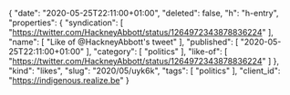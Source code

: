 {
  "date": "2020-05-25T22:11:00+01:00",
  "deleted": false,
  "h": "h-entry",
  "properties": {
    "syndication": [
      "https://twitter.com/HackneyAbbott/status/1264972343878836224"
    ],
    "name": [
      "Like of @HackneyAbbott's tweet"
    ],
    "published": [
      "2020-05-25T22:11:00+01:00"
    ],
    "category": [
      "politics"
    ],
    "like-of": [
      "https://twitter.com/HackneyAbbott/status/1264972343878836224"
    ]
  },
  "kind": "likes",
  "slug": "2020/05/uyk6k",
  "tags": [
    "politics"
  ],
  "client_id": "https://indigenous.realize.be"
}
